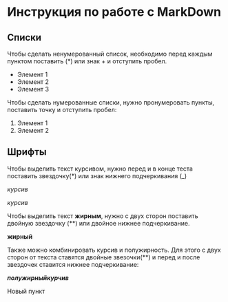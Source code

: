# Инструкция по работе с MarkDown

## Списки

Чтобы сделать ненумерованный список, необходимо перед каждым пунктом поставить (*) или знак + и отступить пробел. 

+ Элемент 1
+ Элемент 2
+ Элемент 3

Чтобы сделать нумерованные списки, нужно пронумеровать пункты, поставить точку и отступить пробел:
1. Элемент 1
2. Элемент 2

## Шрифты

Чтобы выделить текст курсивом, нужно перед и в конце теста поставить звездочку(*) или знак нижнего подчеркивания (_)

*курсив*

_курсив_

Чтобы выделить текст **жирным**, нужно с двух сторон поставить двойную звездочку (**) или двойное нижнее подчеркивание.

__жирный__

Также можно комбинировать курсив и полужирность. Для этого с двух сторон от текста ставятся двойные звезочки(**) и перед и после звездочек ставится нижнее подчеркивание:

_**полужирныйкурчив**_

Новый пункт

